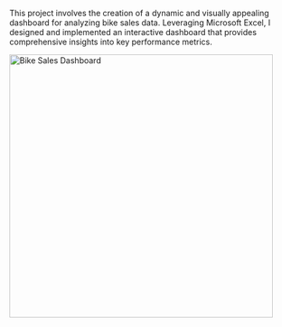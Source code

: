 This project involves the creation of a dynamic and visually appealing dashboard for analyzing bike sales data. Leveraging Microsoft Excel, I designed and implemented an interactive dashboard that provides comprehensive insights into key performance metrics.

<img width="466" alt="Bike Sales Dashboard" src="https://github.com/Abi5521/Bike-Sales-Dashboard/assets/138142782/1ad9e5e2-f3aa-4bfb-9c3c-d91b70419197">
